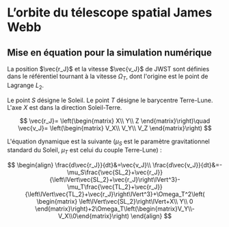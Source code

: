 # L’orbite du télescope spatial James Webb

## Mise en équation pour la simulation numérique

La position $\vec{r_J}$ et la vitesse $\vec{v_J}$ de JWST sont définies dans le référentiel tournant à la vitesse $\Omega_T$, dont l'origine est le point de Lagrange $L_2$.

Le point $S$ désigne le Soleil. Le point $T$ désigne le barycentre Terre-Lune. L'axe $X$ est dans la direction Soleil-Terre.

$$
\vec{r_J}=
\left(\begin{matrix}
X\\
Y\\
Z
\end{matrix}\right)\quad
\vec{v_J}=
\left(\begin{matrix}
V_X\\
V_Y\\
V_Z
\end{matrix}\right)
$$

L'équation dynamique est la suivante ($\mu_S$ est le paramètre gravitationnel standard du Soleil, $\mu_T$ est celui du couple Terre-Lune) :

$$
\begin{align}
\frac{d\vec{r_J}}{dt}&=\vec{v_J}\\
\frac{d\vec{v_J}}{dt}&=-\mu_S\frac{\vec{SL_2}+\vec{r_J}}{\left\lVert\vec{SL_2}+\vec{r_J}\right\lVert^3}-\mu_T\frac{\vec{TL_2}+\vec{r_J}}{\left\lVert\vec{TL_2}+\vec{r_J}\right\lVert^3}+\Omega_T^2\left(
\begin{matrix}
\left\lVert\vec{SL_2}\right\lVert+X\\
Y\\
0
\end{matrix}\right)+2\Omega_T\left(\begin{matrix}V_Y\\-V_X\\0\end{matrix}\right)
\end{align}
$$
